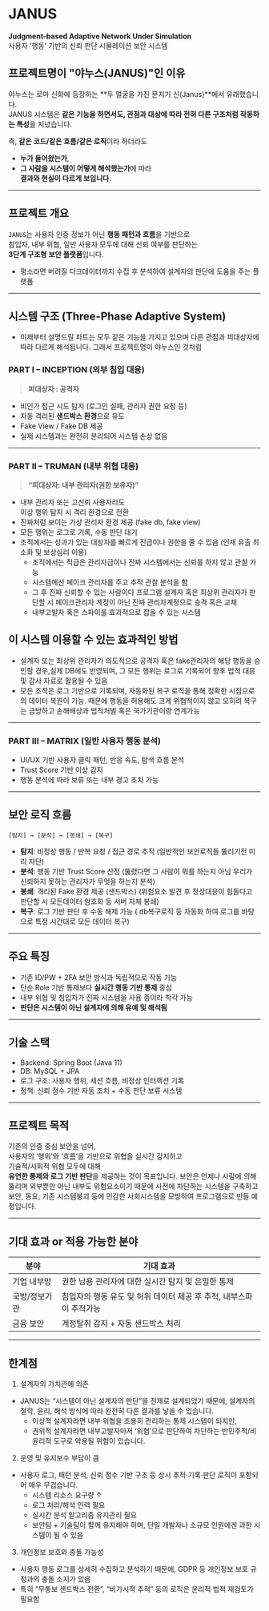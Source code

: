 # JANUS

**Judgment-based Adaptive Network Under Simulation**  
사용자 ‘행동’ 기반의 신뢰 판단 시뮬레이션 보안 시스템

## 프로젝트명이 "야누스(JANUS)"인 이유

야누스는 로마 신화에 등장하는 **두 얼굴을 가진 문지기 신(Janus)**에서 유래했습니다.  
JANUS 시스템은 **같은 기능을 하면서도, 관점과 대상에 따라 전혀 다른 구조처럼 작동하는 특성**을 지녔습니다.

즉, **같은 코드/같은 흐름/같은 로직**이라 하더라도  
- **누가 들어왔는가**,  
- **그 사람을 시스템이 어떻게 해석했는가**에 따라  
**결과와 현실이 다르게 보입니다.**
---

## 프로젝트 개요

`JANUS`는 사용자 인증 정보가 아닌 **행동 패턴과 흐름**을 기반으로  
침입자, 내부 위협, 일반 사용자 모두에 대해 신뢰 여부를 판단하는  
**3단계 구조형 보안 플랫폼**입니다.

- 평소라면 버려질 다크데이터까지 수집 후 분석하여 설계자의 판단에 도움을 주는 플랫폼

---

## 시스템 구조 (Three-Phase Adaptive System)
- 이제부터 설명드릴 파트는 모두 같은 기능을 가지고 있으며 다른 관점과 피대상자에 따라 다르게 해석됩니다. 그래서 프로젝트명이 야누스인 것처럼

### PART I – INCEPTION (외부 침입 대응) 
> **피대상자 : 공격자**

- 비인가 접근 시도 탐지 (로그인 실패, 관리자 권한 요청 등)
- 자동 격리된 **샌드박스 환경**으로 유도
- Fake View / Fake DB 제공
- 실제 시스템과는 완전히 분리되어 시스템 손상 없음

---

### PART II – TRUMAN (내부 위협 대응)
> **“피대상자: 내부 관리자(권한 보유자)”**

- 내부 관리자 또는 고신뢰 사용자라도  
  이상 행위 탐지 시 격리 환경으로 전환
- 진짜처럼 보이는 가상 관리자 환경 제공 (fake db, fake view)
- 모든 행위는 로그로 기록, 수동 판단 대기
- 조직에서는 성과가 있는 대상자를 빠르게 진급이나 권한을 줄 수 있음 (인재 유출 최소화 및 보상심리 이용)
  - 조직에서는 직급은 관리자급이나 진짜 시스템에서는 신뢰를 하지 않고 관찰 가능
  - 시스템에선 페이크 관리자를 주고 추적 관찰 분석을 함
  - 그 후 진짜 신뢰할 수 있는 사람이다 프로그램 설계자 혹은 최상위 관리자가 판단할 시 페이크관리자 계정이 아닌 진짜 관리자계정으로 승격 혹은 교체
  - 내부고발자 혹은 스파이를 효과적으로 잡을 수 있는 시스템

## 이 시스템 이용할 수 있는 효과적인 방법
 - 설계자 또는 최상위 관리자가 의도적으로 공격자 혹은 fake관리자의 해당 행동을 승인할 경우,실제 DB에도 반영되며, 그 모든 행위는 로그로 기록되어 향후 법적 대응 및 감사 자료로 활용될 수 있음
 - 모든 조작은 로그 기반으로 기록되며, 자동화된 복구 로직을 통해 정확한 시점으로의 데이터 복원이 가능. 때문에 행동을 허용해도 크게 위협적이지 않고 오히려 복구는 금방하고 손해배상과 법적처벌 혹은 국가기관이랑 연계가능

---

### PART III – MATRIX (일반 사용자 행동 분석)

- UI/UX 기반 사용자 클릭 패턴, 반응 속도, 탐색 흐름 분석
- Trust Score 기반 이상 감지
- 행동 분석에 따라 보류 또는 내부 경고 조치 가능



---

## 보안 로직 흐름

```
[탐지] → [분석] → [봉쇄] → [복구]
```

- **탐지**: 비정상 행동 / 반복 요청 / 접근 경로 추적 (일반적인 보안로직들 뚫리기전 미리 차단)
- **분석**: 행동 기반 Trust Score 산정  (뚫렸다면 그 사람이 뭐를 하는지 아님 우리가 신뢰하지 못하는 관리자가 무엇을 하는지 분석)
- **봉쇄**: 격리된 Fake 환경 제공 (샌드박스) (위험요소 발견 후 정상대응이 힘들다고 판단할 시 모든데이터 암호화 등 서버 자체 봉쇄)
- **복구**: 로그 기반 판단 후 수동 해제 가능 ( db복구로직 등 자동화 하여 로그를 바탕으로 특정 시간대로 모든 데이터 복구)

---

## 주요 특징

- 기존 ID/PW + 2FA 보안 방식과 독립적으로 작동 가능
- 단순 Role 기반 통제보다 **실시간 행동 기반 통제** 중심
- 내부 위협 및 침입자가 진짜 시스템을 사용 중이라 착각 가능
- **판단은 시스템이 아닌 설계자에 의해 유예 및 해석됨**

---

## 기술 스택

- Backend: Spring Boot (Java 11)
- DB: MySQL + JPA
- 로그 구조: 사용자 행위, 세션 흐름, 비정상 인터랙션 기록
- 정책: 신뢰 점수 기반 자동 조치 + 수동 판단 보류 시스템

---

## 프로젝트 목적

기존의 인증 중심 보안을 넘어,  
사용자의 ‘행위’와 ‘흐름’을 기반으로 위협을 실시간 감지하고  
기술적/사회적 위협 모두에 대해  
**유연한 통제와 로그 기반 판단**을 제공하는 것이 목표입니다.
보안은 언제나 사람에 의해 뚫리며 외부뿐만 아닌 내부도 위험요소이기 때문에 사전에 차단하는 시스템을 구축하고
보안, 동요, 기존 시스템붕괴 등에 민감한 사회시스템을 모방하여 프로그램으로 만들 예정입니다.

---
## 기대 효과 or 적용 가능한 분야

| 분야      | 기대 효과                         |
| ------- | ----------------------------- |
| 기업 내부망  | 권한 남용 관리자에 대한 실시간 탐지 및 은밀한 통제 |
| 국방/정보기관 | 침입자의 행동 유도 및 허위 데이터 제공 후 추적, 내부스파이 추적가능   |
| 금융 보안   | 계정탈취 감지 + 자동 샌드박스 처리          |

---
## 한계점

1. 설계자의 가치관에 의존
- JANUS는 “시스템이 아닌 설계자의 판단”을 전제로 설계되었기 때문에, 설계자의 철학, 윤리, 해석 방식에 따라 완전히 다른 결과를 낳을 수 있습니다.
  - 이상적 설계자라면 내부 위협을 조용히 관리하는 통제 시스템이 되지만,
  - 권위적 설계자라면 내부고발자마저 ‘위협’으로 판단하여 차단하는 반민주적/비윤리적 도구로 악용될 위험이 있습니다.
 
2. 운영 및 유지보수 부담이 큼
- 사용자 로그, 패턴 분석, 신뢰 점수 기반 구조 등 상시 추적·기록·판단 로직이 포함되어 매우 무겁습니다.
  - 시스템 리소스 요구량 ↑
  - 로그 처리/해석 인력 필요
  - 실시간 분석 알고리즘 유지관리 필요
  - 보안팀 + 기술팀이 함께 유지해야 하며, 단일 개발자나 소규모 인원에겐 과한 시스템이 될 수 있음

3. 개인정보 보호와 충돌 가능성
- 사용자 행동 로그를 상세히 수집하고 분석하기 때문에, GDPR 등 개인정보 보호 규정과의 충돌 소지가 있음
- 특히 “무통보 샌드박스 전환”, “비가시적 추적” 등의 로직은 윤리적·법적 재검토가 필요함




  
